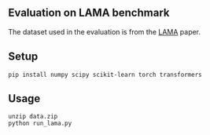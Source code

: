 ## Evaluation on LAMA benchmark

The dataset used in the evaluation is from the [LAMA](https://aclanthology.org/D19-1250.pdf) paper. 

## Setup

```
pip install numpy scipy scikit-learn torch transformers
```

## Usage

```
unzip data.zip
python run_lama.py
```


